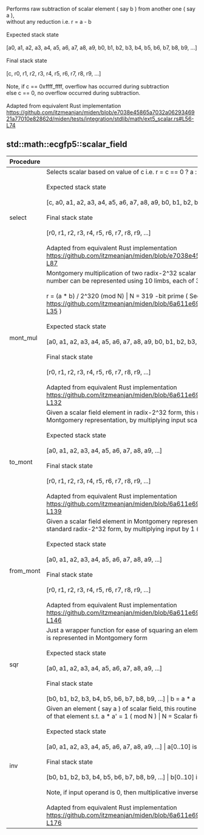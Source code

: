 Performs raw subtraction of scalar element ( say b ) from another one ( say a ),<br />without any reduction i.e. r = a - b<br /><br />Expected stack state<br /><br />[a0, a1, a2, a3, a4, a5, a6, a7, a8, a9, b0, b1, b2, b3, b4, b5, b6, b7, b8, b9, ...]<br /><br />Final stack state<br /><br />[c, r0, r1, r2, r3, r4, r5, r6, r7, r8, r9, ...]<br /><br />Note, if c == 0xffff_ffff, overflow has occurred during subtraction<br />else c == 0, no overflow occurred during subtraction.<br /><br />Adapted from equivalent Rust implementation https://github.com/itzmeanjan/miden/blob/e7038e45865a7032a0629346921a77010e82862d/miden/tests/integration/stdlib/math/ext5_scalar.rs#L56-L74<br />
## std::math::ecgfp5::scalar_field
| Procedure | Description |
| ----------- | ------------- |
| select | Selects scalar based on value of c i.e. r = c == 0 ? a : b \| c ∈ {0, 0xffff_ffff}<br /><br />Expected stack state<br /><br />[c, a0, a1, a2, a3, a4, a5, a6, a7, a8, a9, b0, b1, b2, b3, b4, b5, b6, b7, b8, b9, ...]<br /><br />Final stack state<br /><br />[r0, r1, r2, r3, r4, r5, r6, r7, r8, r9, ...]<br /><br />Adapted from equivalent Rust implementation https://github.com/itzmeanjan/miden/blob/e7038e45865a7032a0629346921a77010e82862d/miden/tests/integration/stdlib/math/ext5_scalar.rs#L76-L87<br /> |
| mont_mul | Montgomery multiplication of two radix-2^32 scalar field elements s.t. each<br />number can be represented using 10 limbs, each of 32 -bit width, returning<br /><br />r = (a * b) / 2^320 (mod N) \| N = 319 -bit prime ( See https://github.com/itzmeanjan/miden/blob/6a611e693601577864da3e43e745525b83c0030d/miden/tests/integration/stdlib/math/ext5_scalar.rs#L24-L35 )<br /><br />Expected stack state<br /><br />[a0, a1, a2, a3, a4, a5, a6, a7, a8, a9, b0, b1, b2, b3, b4, b5, b6, b7, b8, b9, ...]<br /><br />Final stack state<br /><br />[r0, r1, r2, r3, r4, r5, r6, r7, r8, r9, ...]<br /><br />Adapted from equivalent Rust implementation https://github.com/itzmeanjan/miden/blob/6a611e693601577864da3e43e745525b83c0030d/miden/tests/integration/stdlib/math/ext5_scalar.rs#L92-L132<br /> |
| to_mont | Given a scalar field element in radix-2^32 form, this routine converts it to<br />Montgomery representation, by multiplying input scalar by R2 = ((2 ^ 320) ^ 2) % N \| N = scalar field prime<br /><br />Expected stack state<br /><br />[a0, a1, a2, a3, a4, a5, a6, a7, a8, a9, ...]<br /><br />Final stack state<br /><br />[r0, r1, r2, r3, r4, r5, r6, r7, r8, r9, ...]<br /><br />Adapted from equivalent Rust implementation https://github.com/itzmeanjan/miden/blob/6a611e693601577864da3e43e745525b83c0030d/miden/tests/integration/stdlib/math/ext5_scalar.rs#L134-L139<br /> |
| from_mont | Given a scalar field element in Montgomery representation, this routine converts it to<br />standard radix-2^32 form, by multiplying input by 1 ( in radix-2^32 form )<br /><br />Expected stack state<br /><br />[a0, a1, a2, a3, a4, a5, a6, a7, a8, a9, ...]<br /><br />Final stack state<br /><br />[r0, r1, r2, r3, r4, r5, r6, r7, r8, r9, ...]<br /><br />Adapted from equivalent Rust implementation https://github.com/itzmeanjan/miden/blob/6a611e693601577864da3e43e745525b83c0030d/miden/tests/integration/stdlib/math/ext5_scalar.rs#L141-L146<br /> |
| sqr | Just a wrapper function for ease of squaring an element of scalar field, which<br />is represented in Montgomery form<br /><br />Expected stack state<br /><br />[a0, a1, a2, a3, a4, a5, a6, a7, a8, a9, ...]<br /><br />Final stack state<br /><br />[b0, b1, b2, b3, b4, b5, b6, b7, b8, b9, ...] \| b = a * a ( mod N ) when N = scalar field prime<br /> |
| inv | Given an element ( say a ) of scalar field, this routine computes multiplicative inverse ( say a' )<br />of that element s.t. a * a' = 1 ( mod N ) \| N = Scalar field prime<br /><br />Expected stack state<br /><br />[a0, a1, a2, a3, a4, a5, a6, a7, a8, a9, ...] \| a[0..10] is a 319 -bit number, represented in radix-2^32 form<br /><br />Final stack state<br /><br />[b0, b1, b2, b3, b4, b5, b6, b7, b8, b9, ...] \| b[0..10] is a 319 -bit number s.t. b = a^-1 ( mod N ), represented in radix-2^32 form<br /><br />Note, if input operand is 0, then multiplicative inverse can't be computed, which is why output result is also 0.<br /><br />Adapted from equivalent Rust implementation https://github.com/itzmeanjan/miden/blob/6a611e693601577864da3e43e745525b83c0030d/miden/tests/integration/stdlib/math/ext5_scalar.rs#L162-L176<br /> |
